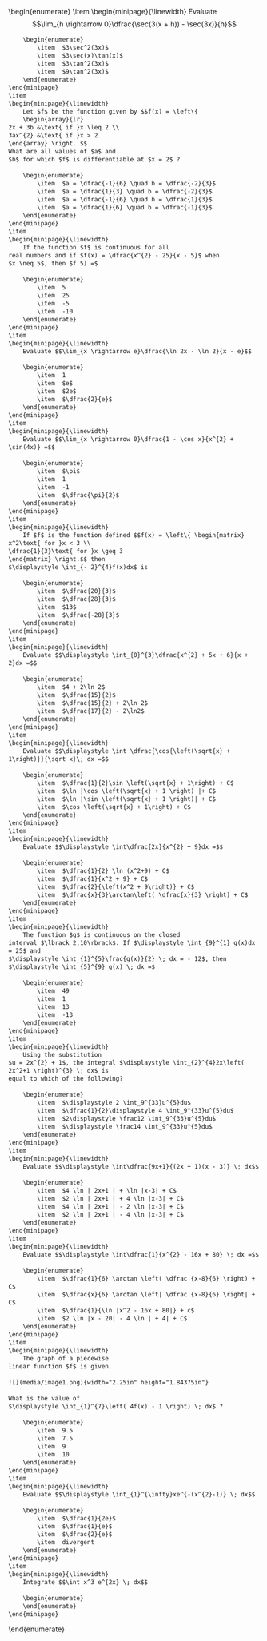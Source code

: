 \begin{enumerate}
	\item
	\begin{minipage}{\linewidth}
		Evaluate $$\lim_{h \rightarrow 0}\dfrac{\sec(3(x + h)) - \sec(3x)}{h}$$

		\begin{enumerate}
			\item  $3\sec^2(3x)$ 
			\item  $3\sec(x)\tan(x)$ 
			\item  $3\tan^2(3x)$ 
			\item  $9\tan^2(3x)$ 
		\end{enumerate}
	\end{minipage}
	\item
	\begin{minipage}{\linewidth}
		Let $f$ be the function given by $$f(x) = \left\{
		\begin{array}{lr}
    2x + 3b &\text{ if }x \leq 2 \\
    3ax^{2} &\text{ if }x > 2
    \end{array} \right. $$
    What are all values of $a$ and
    $b$ for which $f$ is differentiable at $x = 2$ ?

		\begin{enumerate}
			\item  $a = \dfrac{-1}{6} \quad b = \dfrac{-2}{3}$ 
			\item  $a = \dfrac{1}{3} \quad b = \dfrac{-2}{3}$ 
			\item  $a = \dfrac{-1}{6} \quad b = \dfrac{1}{3}$ 
			\item  $a = \dfrac{1}{6} \quad b = \dfrac{-1}{3}$ 
		\end{enumerate}
	\end{minipage}
	\item
	\begin{minipage}{\linewidth}
		If the function $f$ is continuous for all
    real numbers and if $f(x) = \dfrac{x^{2} - 25}{x - 5}$ when
    $x \neq 5$, then $f 5) =$

		\begin{enumerate}
			\item  5 
			\item  25 
			\item  -5 
			\item  -10 
		\end{enumerate}
	\end{minipage}
	\item
	\begin{minipage}{\linewidth}
		Evaluate $$\lim_{x \rightarrow e}\dfrac{\ln 2x - \ln 2}{x - e}$$

		\begin{enumerate}
			\item  1 
			\item  $e$ 
			\item  $2e$ 
			\item  $\dfrac{2}{e}$ 
		\end{enumerate}
	\end{minipage}
	\item
	\begin{minipage}{\linewidth}
		Evaluate $$\lim_{x \rightarrow 0}\dfrac{1 - \cos x}{x^{2} + \sin(4x)} =$$

		\begin{enumerate}
			\item  $\pi$ 
			\item  1 
			\item  -1 
			\item  $\dfrac{\pi}{2}$ 
		\end{enumerate}
	\end{minipage}
	\item
	\begin{minipage}{\linewidth}
		If $f$ is the function defined $$f(x) = \left\{ \begin{matrix}
    x^2\text{ for }x < 3 \\
    \dfrac{1}{3}\text{ for }x \geq 3
    \end{matrix} \right.$$ then
    $\displaystyle \int_{- 2}^{4}f(x)dx$ is

		\begin{enumerate}
			\item  $\dfrac{20}{3}$ 
			\item  $\dfrac{28}{3}$ 
			\item  $13$ 
			\item  $\dfrac{-28}{3}$ 
		\end{enumerate}
	\end{minipage}
	\item
	\begin{minipage}{\linewidth}
		Evaluate $$\displaystyle \int_{0}^{3}\dfrac{x^{2} + 5x + 6}{x + 2}dx =$$

		\begin{enumerate}
			\item  $4 + 2\ln 2$ 
			\item  $\dfrac{15}{2}$ 
			\item  $\dfrac{15}{2} + 2\ln 2$ 
			\item  $\dfrac{17}{2} - 2\ln2$ 
		\end{enumerate}
	\end{minipage}
	\item
	\begin{minipage}{\linewidth}
		Evaluate $$\displaystyle \int \dfrac{\cos{\left(\sqrt{x} + 1\right)}}{\sqrt x}\; dx =$$

		\begin{enumerate}
			\item  $\dfrac{1}{2}\sin \left(\sqrt{x} + 1\right) + C$ 
			\item  $\ln |\cos \left(\sqrt{x} + 1 \right) |+ C$ 
			\item  $\ln |\sin \left(\sqrt{x} + 1 \right)| + C$ 
			\item  $\cos \left(\sqrt{x} + 1\right) + C$ 
		\end{enumerate}
	\end{minipage}
	\item
	\begin{minipage}{\linewidth}
		Evaluate $$\displaystyle \int\dfrac{2x}{x^{2} + 9}dx =$$

		\begin{enumerate}
			\item  $\dfrac{1}{2} \ln (x^2+9) + C$ 
			\item  $\dfrac{1}{x^2 + 9} + C$ 
			\item  $\dfrac{2}{\left(x^2 + 9\right)} + C$ 
			\item  $\dfrac{x}{3}\arctan\left( \dfrac{x}{3} \right) + C$ 
		\end{enumerate}
	\end{minipage}
	\item
	\begin{minipage}{\linewidth}
		The function $g$ is continuous on the closed
    interval $\lbrack 2,10\rbrack$. If $\displaystyle \int_{9}^{1} g(x)dx = 25$ and
    $\displaystyle \int_{1}^{5}\frac{g(x)}{2} \; dx = - 12$, then
    $\displaystyle \int_{5}^{9} g(x) \; dx =$

		\begin{enumerate}
			\item  49 
			\item  1 
			\item  13 
			\item  -13 
		\end{enumerate}
	\end{minipage}
	\item
	\begin{minipage}{\linewidth}
		Using the substitution
    $u = 2x^{2} + 1$, the integral $\displaystyle \int_{2}^{4}2x\left( 2x^2+1 \right)^{3} \; dx$ is
    equal to which of the following?

		\begin{enumerate}
			\item  $\displaystyle 2 \int_9^{33}u^{5}du$ 
			\item  $\dfrac{1}{2}\displaystyle 4 \int_9^{33}u^{5}du$ 
			\item  $2\displaystyle \frac12 \int_9^{33}u^{5}du$ 
			\item  $\displaystyle \frac14 \int_9^{33}u^{5}du$ 
		\end{enumerate}
	\end{minipage}
	\item
	\begin{minipage}{\linewidth}
		Evaluate $$\displaystyle \int\dfrac{9x+1}{(2x + 1)(x - 3)} \; dx$$

		\begin{enumerate}
			\item  $4 \ln | 2x+1 | + \ln |x-3| + C$ 
			\item  $2 \ln | 2x+1 | + 4 \ln |x-3| + C$ 
			\item  $4 \ln | 2x+1 | - 2 \ln |x-3| + C$ 
			\item  $2 \ln | 2x+1 | - 4 \ln |x-3| + C$ 
		\end{enumerate}
	\end{minipage}
	\item
	\begin{minipage}{\linewidth}
		Evaluate $$\displaystyle \int\dfrac{1}{x^{2} - 16x + 80} \; dx =$$

		\begin{enumerate}
			\item  $\dfrac{1}{6} \arctan \left( \dfrac {x-8}{6} \right) + C$ 
			\item  $\dfrac{x}{6} \arctan \left| \dfrac {x-8}{6} \right| + C$ 
			\item  $\dfrac{1}{\ln |x^2 - 16x + 80|} + c$ 
			\item  $2 \ln |x - 20| - 4 \ln | + 4| + C$ 
		\end{enumerate}
	\end{minipage}
	\item
	\begin{minipage}{\linewidth}
		The graph of a piecewise
    linear function $f$ is given.

    ![](media/image1.png){width="2.25in" height="1.84375in"}

    What is the value of
    $\displaystyle \int_{1}^{7}\left( 4f(x) - 1 \right) \; dx$ ?

		\begin{enumerate}
			\item  9.5 
			\item  7.5 
			\item  9 
			\item  10 
		\end{enumerate}
	\end{minipage}
	\item
	\begin{minipage}{\linewidth}
		Evaluate $$\displaystyle \int_{1}^{\infty}xe^{-(x^{2}-1)} \; dx$$

		\begin{enumerate}
			\item  $\dfrac{1}{2e}$ 
			\item  $\dfrac{1}{e}$ 
			\item  $\dfrac{2}{e}$ 
			\item  divergent 
		\end{enumerate}
	\end{minipage}
	\item
	\begin{minipage}{\linewidth}
		Integrate $$\int x^3 e^{2x} \; dx$$

		\begin{enumerate}
		\end{enumerate}
	\end{minipage}
\end{enumerate}